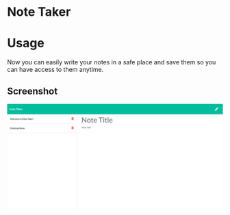 # Note Taker

# Usage
Now you can easily write your notes in a safe place and save them so you can have access to them anytime.

## Screenshot
![webpage screenshot](./public/assets/images/webpage-screenshot.png)


